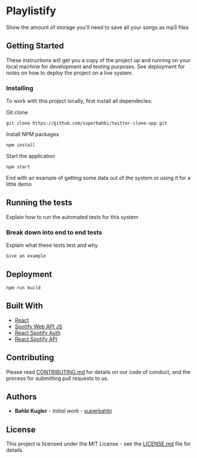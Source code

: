 # Playlistify

Show the amount of storage you'll need to save all your songs as mp3 files

## Getting Started

These instructions will get you a copy of the project up and running on your local machine for development and testing purposes. See deployment for notes on how to deploy the project on a live system.

### Installing

To work with this project locally, first install all dependecies:

Git clone

```
git clone https://github.com/superbahbi/twitter-clone-app.git
```

Install NPM packages

```
npm install 
```
Start the application

```
npm start 
```

End with an example of getting some data out of the system or using it for a little demo

## Running the tests

Explain how to run the automated tests for this system

### Break down into end to end tests

Explain what these tests test and why

```
Give an example
```

## Deployment

```
npm run build
```

## Built With

* [React](https://reactjs.org/)
* [Spotify Web API JS](https://github.com/JMPerez/spotify-web-api-js) 
* [React Spotify Auth](https://github.com/kevin51jiang/react-spotify-auth)
* [React Spotify API](https://github.com/idanlo/react-spotify-api)
## Contributing

Please read [CONTRIBUTING.md](https://gist.github.com/PurpleBooth/b24679402957c63ec426) for details on our code of conduct, and the process for submitting pull requests to us.

## Authors

* **Bahbi Kugler** - *Initial work* - [superbahbi](https://github.com/superbahbi)


## License

This project is licensed under the MIT License - see the [LICENSE.md](LICENSE.md) file for details

